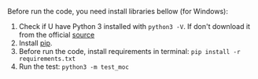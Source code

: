 Before run the code, you need install libraries bellow (for Windows):

1. Check if U have Python 3 installed with `python3 -V`. If don't download it from the official [source](python.org/download/)
2. Install [pip](https://pip.pypa.io/en/stable/installation/#get-pip-py).
3. Before run the code, install requirements in terminal: `pip install -r requirements.txt`
4. Run the test: `python3 -m test_moc`
